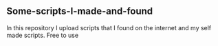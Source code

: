 ## Some-scripts-I-made-and-found
In this repository I upload scripts that I found on the internet and my self made scripts. Free to use

